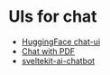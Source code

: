 # UIs for chat

- [HuggingFace chat-ui](https://github.com/huggingface/chat-ui)
- [Chat with PDF](https://github.com/PromtEngineer/PaLM-PDFChat?ref=hackerstartup)
- [sveltekit-ai-chatbot](https://github.com/jianyuan/sveltekit-ai-chatbot?ref=hackerstartup)
